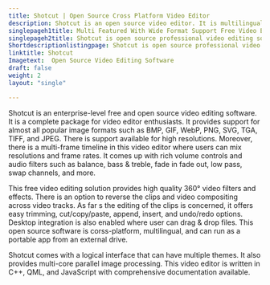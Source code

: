 ```yaml
---
title: Shotcut | Open Source Cross Platform Video Editor
description: Shotcut is an open source video editor. It is multilingual and has a huge stack of promising features that include flexible UI, hardware support and more.
singlepageh1title: Multi Featured With Wide Format Support Free Video Editor
singlepageh2title: Shotcut is open source professional video editing software . It offers powerful features such as 4K resolutions, volume control, video filters, 3-point editing.
Shortdescriptionlistingpage: Shotcut is open source professional video editing software . It offers powerful features such as 4K resolutions, volume control, video filters, 3-point editing.
linktitle: Shotcut
Imagetext:  Open Source Video Editing Software
draft: false
weight: 2
layout: "single"

---
```


Shotcut is an enterprise-level free and open source video editing software. It is a complete package for video editor enthusiasts. It provides support for almost all popular image formats such as BMP, GIF, WebP, PNG, SVG, TGA, TIFF, and JPEG. There is support available for high resolutions. Moreover, there is a multi-frame timeline in this video editor where users can mix resolutions and frame rates. It comes up with rich volume controls and audio filters such as balance, bass &amp; treble, fade in fade out, low pass, swap channels, and more.

This free video editing solution provides high quality 360° video filters and effects. There is an option to reverse the clips and video compositing across video tracks. As far s the editing of the clips is concerned, it offers easy trimming, cut/copy/paste, append, insert, and undo/redo options. Desktop integration is also enabled where user can drag &amp; drop files. This open source software is corss-platform, multilingual, and can run as a portable app from an external drive.

Shotcut comes with a logical interface that can have multiple themes. It also provides multi-core parallel image processing. This video editor is written in C++, QML, and JavaScript with comprehensive documentation available.

<a class="anchor" id="requirements" name="requirements" style="font-size: 12.16px;"></a>
